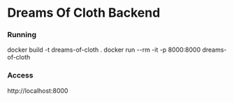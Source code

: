 # Dreams Of Cloth Backend
### Running
docker build -t dreams-of-cloth .
docker run --rm -it -p 8000:8000 dreams-of-cloth

### Access
http://localhost:8000